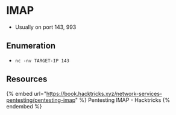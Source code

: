 # IMAP

- Usually on port 143, 993

## Enumeration

- `nc -nv TARGET-IP 143`

## Resources

{% embed url="https://book.hacktricks.xyz/network-services-pentesting/pentesting-imap" %} Pentesting IMAP - Hacktricks {% endembed %}  